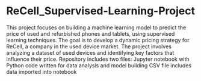 # ReCell_Supervised-Learning-Project
This project focuses on building a machine learning model to predict the price of used and refurbished phones and tablets, using supervised learning techniques. 
The goal is to develop a dynamic pricing strategy for ReCell, a company in the used device market. 
The project involves analyzing a dataset of used devices and identifying key factors that influence their price. 
Repository includes two files: Jupyter notebook with Python code written for data analysis and model building CSV file includes data imported into notebook
